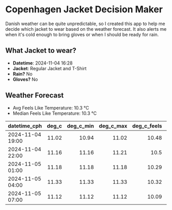 
# Copenhagen Jacket Decision Maker

Danish weather can be quite unpredictable, so I created this app to help me decide which jacket to wear based on the weather forecast. 
It also alerts me when it's cold enough to bring gloves or when I should be ready for rain.

## What Jacket to wear?

- **Datetime**: 2024-11-04 16:28
- **Jacket**: Regular Jacket and T-Shirt
- **Rain?** No
- **Gloves?** No

## Weather Forecast
- Avg Feels Like Temperature: 10.3 °C
- Median Feels Like Temperature: 10.3 °C

| datetime_cph     |   deg_c |   deg_c_min |   deg_c_max |   deg_c_feels | weather   | wind   | rain   |
|:-----------------|--------:|------------:|------------:|--------------:|:----------|:-------|:-------|
| 2024-11-04 19:00 |   11.02 |       10.94 |       11.02 |         10.48 | Clouds    | Low    | None   |
| 2024-11-04 22:00 |   11.16 |       11.16 |       11.21 |         10.5  | Clouds    | Low    | None   |
| 2024-11-05 01:00 |   11.18 |       11.18 |       11.18 |         10.29 | Clouds    | Low    | None   |
| 2024-11-05 04:00 |   11.33 |       11.33 |       11.33 |         10.32 | Clouds    | Low    | None   |
| 2024-11-05 07:00 |   11.12 |       11.12 |       11.12 |         10.09 | Clouds    | Low    | None   |
        